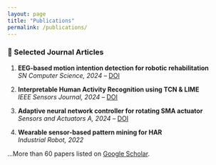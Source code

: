 ```yaml
---
layout: page
title: "Publications"
permalink: /publications/
---
```


### 📘 Selected Journal Articles

1. **EEG-based motion intention detection for robotic rehabilitation**  
   *SN Computer Science, 2024* – [DOI](https://doi.org/10.1007/s42979-024-03419-7)

2. **Interpretable Human Activity Recognition using TCN & LIME**  
   *IEEE Sensors Journal, 2024* – [DOI](https://doi.org/10.1109/JSEN.2024.3418496)

3. **Adaptive neural network controller for rotating SMA actuator**  
   *Sensors and Actuators A, 2024* – [DOI](https://doi.org/10.1016/j.sna.2024.115240)

4. **Wearable sensor-based pattern mining for HAR**  
   *Industrial Robot, 2022*

...More than 60 papers listed on [Google Scholar](https://scholar.google.com/citations?user=9hp9lw0AAAAJ&hl=en).
